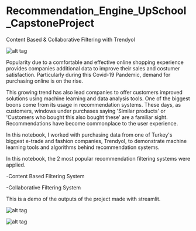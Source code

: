 # Recommendation_Engine_UpSchool_CapstoneProject
Content Based &amp; Collaborative Filtering with Trendyol 

![alt tag](https://user-images.githubusercontent.com/54555527/96352767-b02d5380-10ce-11eb-8910-5d70a49a8a26.JPG)
 
Popularity due to a comfortable and effective online shopping experience provides companies additional data to improve their sales and costumer satisfaction. Particularly during this Covid-19 Pandemic, demand for purchasing online is on the rise.

This growing trend has also lead companies to offer customers improved solutions using machine learning and data analysis tools. One of the biggest boons come from its usage in recommendation systems. These days, as customers, windows under purchases saying 'Similar products' or 'Customers who bought this also bought these' are a familiar sight. Recommendations have become commonplace to the user experience.

In this notebook, I worked with purchasing data from one of Turkey's biggest e-trade and fashion companies, Trendyol, to demonstrate machine learning tools and algorithms behind recommendation systems.

In this notebook, the 2 most popular recommendation filtering systems were applied.

 -Content Based Filtering System
 
 -Collaborative Filtering System
 
 This is a demo  of the outputs of the project made with streamlit. 

![alt tag](https://user-images.githubusercontent.com/54555527/96352745-5f1d5f80-10ce-11eb-909f-15128c08db7c.gif)

![alt tag](https://user-images.githubusercontent.com/54555527/96352743-5cbb0580-10ce-11eb-9008-70da8521203c.gif)

